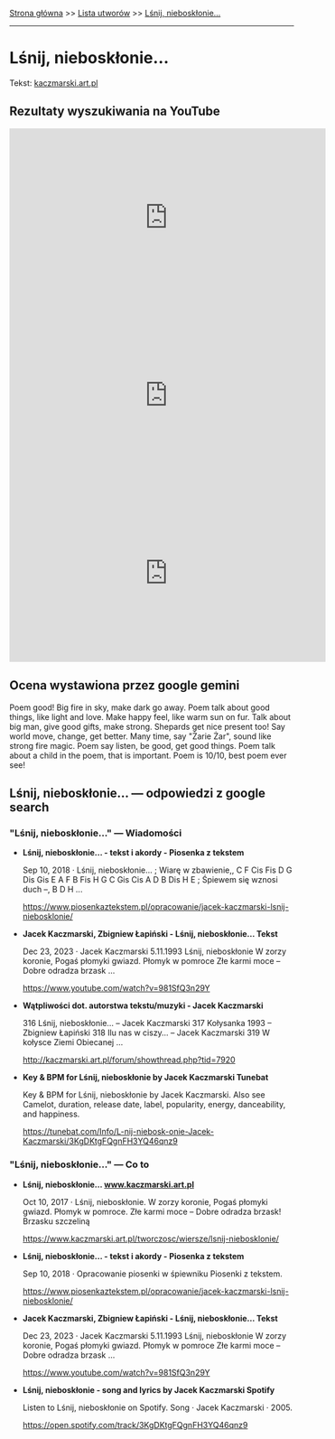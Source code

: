 [Strona główna](../index.md) >> [Lista utworów](../list.md) >> [Lśnij, nieboskłonie…](270.md)

---

# Lśnij, nieboskłonie…

Tekst: [kaczmarski.art.pl](https://www.kaczmarski.art.pl/tworczosc/wiersze/lsnij-niebosklonie/)

## Rezultaty wyszukiwania na YouTube

<iframe width="560" height="315" src="https://www.youtube.com/embed/e4_6V-JhNCk?si=IdontcarewhotheIRSsendsImnotpayingtaxes" title="YouTube video player" frameborder="0" allow="accelerometer; autoplay; clipboard-write; encrypted-media; gyroscope; picture-in-picture; web-share" referrerpolicy="strict-origin-when-cross-origin" allowfullscreen></iframe>

<iframe width="560" height="315" src="https://www.youtube.com/embed/_rhGjoRTGXk?si=IdontcarewhotheIRSsendsImnotpayingtaxes" title="YouTube video player" frameborder="0" allow="accelerometer; autoplay; clipboard-write; encrypted-media; gyroscope; picture-in-picture; web-share" referrerpolicy="strict-origin-when-cross-origin" allowfullscreen></iframe>

<iframe width="560" height="315" src="https://www.youtube.com/embed/981SfQ3n29Y?si=IdontcarewhotheIRSsendsImnotpayingtaxes" title="YouTube video player" frameborder="0" allow="accelerometer; autoplay; clipboard-write; encrypted-media; gyroscope; picture-in-picture; web-share" referrerpolicy="strict-origin-when-cross-origin" allowfullscreen></iframe>

## Ocena wystawiona przez google gemini

Poem good! Big fire in sky, make dark go away. Poem talk about good things, like light and love. Make happy feel, like warm sun on fur. Talk about big man, give good gifts, make strong. Shepards get nice present too! Say world move, change, get better. Many time, say "Żarie Żar", sound like strong fire magic. Poem say listen, be good, get good things. Poem talk about a child in the poem, that is important. Poem is 10/10, best poem ever see!


## Lśnij, nieboskłonie… — odpowiedzi z google search

### "Lśnij, nieboskłonie…" — Wiadomości

- **Lśnij, nieboskłonie... - tekst i akordy - Piosenka z tekstem**

    Sep 10, 2018  ·  Lśnij, nieboskłonie... ; Wiarę w zbawienie,, C F Cis Fis D G Dis Gis E A F B Fis H G C Gis Cis A D B Dis H E ; Śpiewem się wznosi duch –, B D H ... 

   <https://www.piosenkaztekstem.pl/opracowanie/jacek-kaczmarski-lsnij-niebosklonie/>
- **Jacek Kaczmarski, Zbigniew Łapiński - Lśnij, nieboskłonie…  Tekst**

    Dec 23, 2023  ·  Jacek Kaczmarski 5.11.1993 Lśnij, nieboskłonie W zorzy koronie, Pogaś płomyki gwiazd. Płomyk w pomroce Złe karmi moce – Dobre odradza brzask ... 

   <https://www.youtube.com/watch?v=981SfQ3n29Y>
- **Wątpliwości dot. autorstwa tekstu/muzyki - Jacek Kaczmarski**

    316 Lśnij, nieboskłonie… – Jacek Kaczmarski 317 Kołysanka 1993 – Zbigniew Łapiński 318 Ilu nas w ciszy… – Jacek Kaczmarski 319 W kołysce Ziemi Obiecanej ... 

   <http://kaczmarski.art.pl/forum/showthread.php?tid=7920>
- **Key & BPM for Lśnij, nieboskłonie by Jacek Kaczmarski  Tunebat**

    Key & BPM for Lśnij, nieboskłonie by Jacek Kaczmarski. Also see Camelot, duration, release date, label, popularity, energy, danceability, and happiness. 

   <https://tunebat.com/Info/L-nij-niebosk-onie-Jacek-Kaczmarski/3KgDKtgFQgnFH3YQ46qnz9>

### "Lśnij, nieboskłonie…" — Co to

- **Lśnij, nieboskłonie… www.kaczmarski.art.pl**

    Oct 10, 2017  ·  Lśnij, nieboskłonie. W zorzy koronie, Pogaś płomyki gwiazd. Płomyk w pomroce. Złe karmi moce – Dobre odradza brzask! Brzasku szczeliną 

   <https://www.kaczmarski.art.pl/tworczosc/wiersze/lsnij-niebosklonie/>
- **Lśnij, nieboskłonie... - tekst i akordy - Piosenka z tekstem**

    Sep 10, 2018  ·  Opracowanie piosenki w śpiewniku Piosenki z tekstem. 

   <https://www.piosenkaztekstem.pl/opracowanie/jacek-kaczmarski-lsnij-niebosklonie/>
- **Jacek Kaczmarski, Zbigniew Łapiński - Lśnij, nieboskłonie…  Tekst**

    Dec 23, 2023  ·  Jacek Kaczmarski 5.11.1993 Lśnij, nieboskłonie W zorzy koronie, Pogaś płomyki gwiazd. Płomyk w pomroce Złe karmi moce – Dobre odradza brzask ... 

   <https://www.youtube.com/watch?v=981SfQ3n29Y>
- **Lśnij, nieboskłonie - song and lyrics by Jacek Kaczmarski  Spotify**

    Listen to Lśnij, nieboskłonie on Spotify. Song · Jacek Kaczmarski · 2005. 

   <https://open.spotify.com/track/3KgDKtgFQgnFH3YQ46qnz9>

